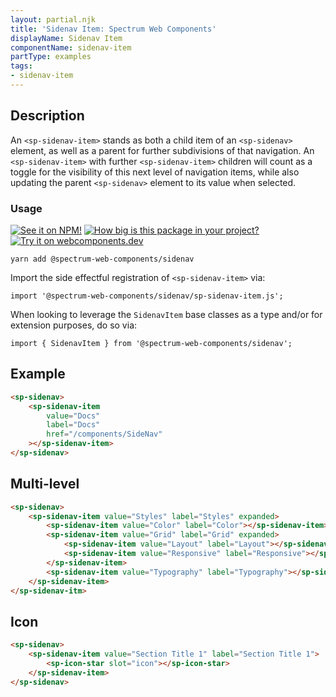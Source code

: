 ```yaml
---
layout: partial.njk
title: 'Sidenav Item: Spectrum Web Components'
displayName: Sidenav Item
componentName: sidenav-item
partType: examples
tags:
- sidenav-item
---
```

## Description

An `<sp-sidenav-item>` stands as both a child item of an `<sp-sidenav>` element, as well as a parent for further subdivisions of that navigation. An `<sp-sidenav-item>` with further `<sp-sidenav-item>` children will count as a toggle for the visibility of this next level of navigation items, while also updating the parent `<sp-sidenav>` element to its value when selected.

### Usage

[![See it on NPM!](https://img.shields.io/npm/v/@spectrum-web-components/sidenav?style=for-the-badge)](https://www.npmjs.com/package/@spectrum-web-components/sidenav)
[![How big is this package in your project?](https://img.shields.io/bundlephobia/minzip/@spectrum-web-components/sidenav?style=for-the-badge)](https://bundlephobia.com/result?p=@spectrum-web-components/sidenav)
[![Try it on webcomponents.dev](https://img.shields.io/badge/Try%20it%20on-webcomponents.dev-green?style=for-the-badge)](https://webcomponents.dev/edit/collection/fO75441E1Q5ZlI0e9pgq/WQ6UEUP8wfm9bKUKpWgi/src/index.ts)

```
yarn add @spectrum-web-components/sidenav
```

Import the side effectful registration of `<sp-sidenav-item>` via:

```
import '@spectrum-web-components/sidenav/sp-sidenav-item.js';
```

When looking to leverage the `SidenavItem` base classes as a type and/or for extension purposes, do so via:

```
import { SidenavItem } from '@spectrum-web-components/sidenav';
```

## Example

```html
<sp-sidenav>
    <sp-sidenav-item
        value="Docs"
        label="Docs"
        href="/components/SideNav"
    ></sp-sidenav-item>
</sp-sidenav>
```

## Multi-level

```html
<sp-sidenav>
    <sp-sidenav-item value="Styles" label="Styles" expanded>
        <sp-sidenav-item value="Color" label="Color"></sp-sidenav-item>
        <sp-sidenav-item value="Grid" label="Grid" expanded>
            <sp-sidenav-item value="Layout" label="Layout"></sp-sidenav-item>
            <sp-sidenav-item value="Responsive" label="Responsive"></sp-sidenav-item>
        </sp-sidenav-item>
        <sp-sidenav-item value="Typography" label="Typography"></sp-sidenav-item>
    </sp-sidenav-item>
</sp-sidenav-itm>
```

## Icon

```html
<sp-sidenav>
    <sp-sidenav-item value="Section Title 1" label="Section Title 1">
        <sp-icon-star slot="icon"></sp-icon-star>
    </sp-sidenav-item>
</sp-sidenav>
```
